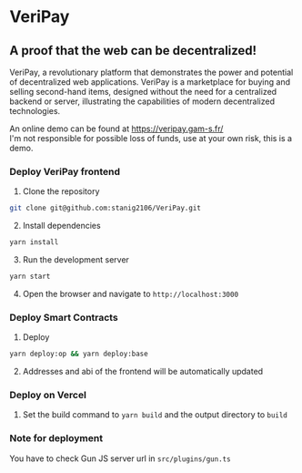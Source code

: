 # VeriPay

## A proof that the web can be decentralized!

VeriPay, a revolutionary platform that demonstrates the
power and potential of decentralized web applications. VeriPay is a
marketplace for buying and selling second-hand items, designed without
the need for a centralized backend or server, illustrating the
capabilities of modern decentralized technologies.

An online demo can be found at https://veripay.gam-s.fr/  
I'm not responsible for possible loss of funds, use at your own risk, this is a demo.

### Deploy VeriPay frontend

1. Clone the repository

```bash
git clone git@github.com:stanig2106/VeriPay.git
```

2. Install dependencies

```bash
yarn install
```

3. Run the development server

```bash
yarn start
```

4. Open the browser and navigate to `http://localhost:3000`

### Deploy Smart Contracts

1. Deploy

```bash
yarn deploy:op && yarn deploy:base
```

2. Addresses and abi of the frontend will be automatically updated

### Deploy on Vercel

1. Set the build command to `yarn build` and the output directory to `build`

### Note for deployment

You have to check Gun JS server url in `src/plugins/gun.ts`
